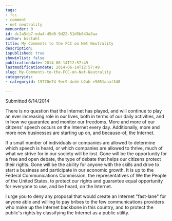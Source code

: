 ```yaml
---
tags:
- fcc
- comment
- net neutrality
menuorder: 0
id: dc2a5cb7-eda4-45d0-9d22-51d5b843a3aa
author: bsstahl
title: My Comments to the FCC on Net Neutrality
description: 
ispublished: true
showinlist: false
publicationdate: 2014-06-14T12:57:49
lastmodificationdate: 2014-06-14T12:57:49
slug: My-Comments-to-the-FCC-on-Net-Neutrality
categoryids:
- categoryid: 19770e74-9ec9-4cde-b2ab-e5051aaaf348

---
```


Submitted 6/14/2014

There is no question that the Internet has played, and will continue to play an ever increasing role in our lives, both in terms of our daily activities, and in how we guarantee and monitor our freedoms. More and more of our citizens' speech occurs on the Internet every day. Additionally, more and more new businesses are starting up on, and because-of, the Internet.

If a small number of individuals or companies are allowed to determine which speech is heard, or which companies are allowed to thrive, much of what we strive for in our society will be lost. Gone will be the opportunity for a free and open debate, the type of debate that helps our citizens protect their rights. Gone will be the ability for anyone with the skills and drive to start a business and participate in our economic growth. It is up to the Federal Communications Commission, the representatives of We the People of the United States, to protect our rights and guarantee equal opportunity for everyone to use, and be heard, on the Internet.

I urge you to deny any proposal that would create an Internet "fast-lane" for anyone able and willing to pay bribes to the few communications providers who make up the Internet backbone in this country, and to protect the public's rights by classifying the Internet as a public utility.

